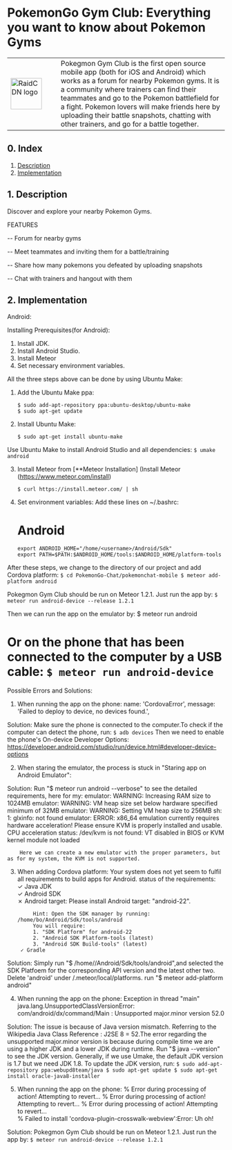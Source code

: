 # PokemonGo Gym Club: Everything you want to know about Pokemon Gyms

<table width="100%">
    <tr>
        <td width="100"><img src="http://zifacdn.oss-cn-hangzhou.aliyuncs.com/PokegymGo.png" width="72px" height="72px" alt="RaidCDN logo"/></td>
        <td>Pokegmon Gym Club is the first open source mobile app (both for iOS and Android) which works as a forum for nearby Pokemon gyms. It is a community where trainers can find their teammates and go to the Pokemon battlefield for a fight. Pokemon lovers will make friends here by uploading their battle snapshots, chatting with other trainers, and go for a battle together.
    </td>
    </tr>
</table>


## 0. Index

1. [Description](#1-description)
2. [Implementation](#2-implementation)

## 1. Description

Discover and explore your nearby Pokemon Gyms.


FEATURES

-- Forum for nearby gyms

-- Meet teammates and inviting them for a battle/training

-- Share how many pokemons you defeated by uploading snapshots

-- Chat with trainers and hangout with them

## 2. Implementation

Android:

Installing Prerequisites(for Android):
1. Install JDK.
2. Install Android Studio.
3. Install Meteor
4. Set necessary environment variables.

All the three steps above can be done by using Ubuntu Make:
1. Add the Ubuntu Make ppa:
    ```
	$ sudo add-apt-repository ppa:ubuntu-desktop/ubuntu-make
	$ sudo apt-get update
	```

2. Install Ubuntu Make:
    ```
	$ sudo apt-get install ubuntu-make
	```

Use Ubuntu Make to install Android Studio and all dependencies:
    ```
	$ umake android
	```

3. Install Meteor from [**Meteor Installation] (Install Meteor (https://www.meteor.com/install)
   ```
   $ curl https://install.meteor.com/ | sh
   ```

4. Set environment variables:
Add these lines on ~/.bashrc:
	# Android
	```
	export ANDROID_HOME="/home/<username>/Android/Sdk"
	export PATH=$PATH:$ANDROID_HOME/tools:$ANDROID_HOME/platform-tools
	```

After these steps, we change to the directory of our project and add Cordova platform:
    ```
    $ cd PokemonGo-Chat/pokemonchat-mobile
	$ meteor add-platform android
	```

Pokegmon Gym Club should be run on Meteor 1.2.1. Just run the app by:
    ```
	$ meteor run android-device --release 1.2.1
	```

Then we can run the app on the emulator by:
	$ meteor run android

Or on the phone that has been connected to the computer by a USB cable:
    ```
	$ meteor run android-device
	```
=================================================================================================================
Possible Errors and Solutions:
1. When running the app on the phone:
	name: 'CordovaError',
	message: 'Failed to deploy to device, no devices found.',

Solution:
	Make sure the phone is connected to the computer.To check if the computer can detect the phone, run:
	    ```
		$ adb devices
		```
	Then we need to enable the phone's On-device Developer Options:
		https://developer.android.com/studio/run/device.html#developer-device-options
		
2. When staring the emulator, the process is stuck in "Staring app on Android Emulator":

Solution:
	Run "$ meteor run android --verbose" to see the detailed requirements, here for my:
		emulator: WARNING: Increasing RAM size to 1024MB
		emulator: WARNING: VM heap size set below hardware specified minimum of 32MB
		emulator: WARNING: Setting VM heap size to 256MB
		sh: 1: glxinfo: not found
		emulator: ERROR: x86_64 emulation currently requires hardware acceleration!
		Please ensure KVM is properly installed and usable.
		CPU acceleration status: /dev/kvm is not found: VT disabled in BIOS or KVM kernel module not loaded
		
		Here we can create a new emulator with the proper parameters, but as for my system, the KVM is not supported.
		
3. When adding Cordova platform:
		Your system does not yet seem to fulfil all requirements to build apps for Android.
		status of the requirements:                   
		✓ Java JDK                                    
		✓ Android SDK                                 
		✗ Android target: Please install Android target: "android-22".

			Hint: Open the SDK manager by running: /home/bo/Android/Sdk/tools/android
			You will require:
			1. "SDK Platform" for android-22
			2. "Android SDK Platform-tools (latest)
			3. "Android SDK Build-tools" (latest)
		✓ Gradle           
	
Solution:
	Simply run "$ /home/<username>/Android/Sdk/tools/android",and selected the SDK Platfoem for the corresponding API version and the latest other two.
	Delete 'android' under <project>/.meteor/local/platforms.
	run "$ meteor add-platform android"
	
4. When running the app on the phone:
		Exception in thread "main" java.lang.UnsupportedClassVersionError:
		com/android/dx/command/Main : Unsupported major.minor version 52.0
	
Solution:
	The issue is because of Java version mismatch. Referring to the Wikipedia Java Class Reference : J2SE 8 = 52.The error regarding the unsupported major.minor version is because during compile time we are using a higher JDK and a lower JDK during runtime.
	Run "$ java --version" to see the JDK version.
	Generally, if we use Umake, the default JDK version is 1.7 but we need JDK 1.8.
	To update the JDK version, run: 
	    ```
		$ sudo add-apt-repository ppa:webupd8team/java
		$ sudo apt-get update
		$ sudo apt-get install oracle-java8-installer
		```
		
5. When running the app on the phone:
			% Error during processing of action! Attempting to revert...
			% Error during processing of action! Attempting to revert...
			% Error during processing of action! Attempting to revert...                    
			% Failed to install 'cordova-plugin-crosswalk-webview':Error: Uh oh!

Solution:
    Pokegmon Gym Club should be run on Meteor 1.2.1. Just run the app by:
    ```
	$ meteor run android-device --release 1.2.1
	```